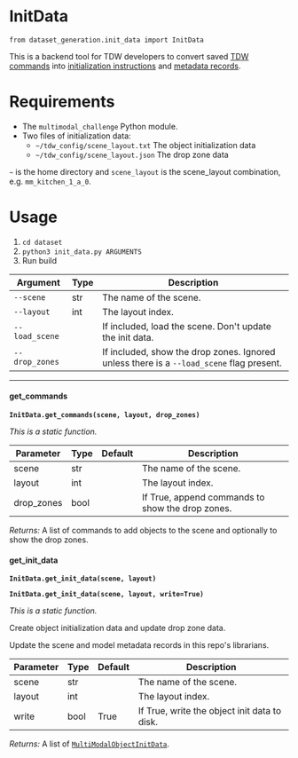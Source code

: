 # InitData

`from dataset_generation.init_data import InitData`

This is a backend tool for TDW  developers to convert saved [TDW commands](https://github.com/threedworld-mit/tdw/blob/master/Documentation/api/command_api.md) into [initialization instructions](../api/multimodal_object_init_data.md) and [metadata records](https://github.com/threedworld-mit/tdw/blob/master/Documentation/python/librarian/librarian.md).

# Requirements

- The `multimodal_challenge` Python module.
- Two files of initialization data:
    - `~/tdw_config/scene_layout.txt` The object initialization data
    - `~/tdw_config/scene_layout.json` The drop zone data

`~` is the home directory and `scene_layout` is the scene_layout combination, e.g. `mm_kitchen_1_a_0`.

# Usage

1. `cd dataset`
2. `python3 init_data.py ARGUMENTS`
3. Run build

| Argument | Type | Description |
| --- | --- | --- |
| `--scene` | str | The name of the scene. |
| `--layout` | int | The layout index. |
| `--load_scene` | | If included, load the scene. Don't update the init data. |
| `--drop_zones` | | If included, show the drop zones. Ignored unless there is a `--load_scene` flag present. |

***

#### get_commands

**`InitData.get_commands(scene, layout, drop_zones)`**

_This is a static function._


| Parameter | Type | Default | Description |
| --- | --- | --- | --- |
| scene |  str |  | The name of the scene. |
| layout |  int |  | The layout index. |
| drop_zones |  bool |  | If True, append commands to show the drop zones. |

_Returns:_  A list of commands to add objects to the scene and optionally to show the drop zones.

#### get_init_data

**`InitData.get_init_data(scene, layout)`**

**`InitData.get_init_data(scene, layout, write=True)`**

_This is a static function._

Create object initialization data and update drop zone data.

Update the scene and model metadata records in this repo's librarians.


| Parameter | Type | Default | Description |
| --- | --- | --- | --- |
| scene |  str |  | The name of the scene. |
| layout |  int |  | The layout index. |
| write |  bool  | True | If True, write the object init data to disk. |

_Returns:_  A list of [`MultiModalObjectInitData`](../api/multimodal_object_init_data.md).

